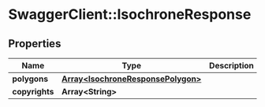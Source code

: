 # SwaggerClient::IsochroneResponse

## Properties
Name | Type | Description | Notes
------------ | ------------- | ------------- | -------------
**polygons** | [**Array&lt;IsochroneResponsePolygon&gt;**](IsochroneResponsePolygon.md) |  | [optional] 
**copyrights** | **Array&lt;String&gt;** |  | [optional] 


